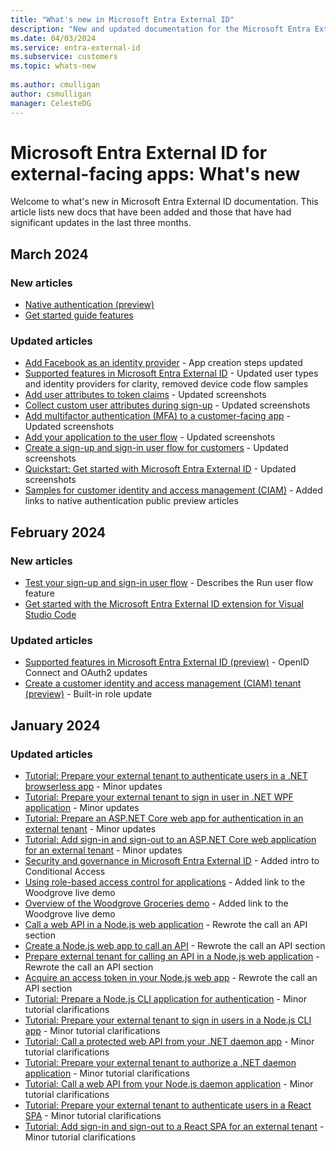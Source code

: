 ```yaml
---
title: "What's new in Microsoft Entra External ID"
description: "New and updated documentation for the Microsoft Entra External ID documentation for external-facing apps."
ms.date: 04/03/2024
ms.service: entra-external-id
ms.subservice: customers
ms.topic: whats-new
 
ms.author: cmulligan
author: csmulligan
manager: CelesteDG
---
```


# Microsoft Entra External ID for external-facing apps: What's new

Welcome to what's new in Microsoft Entra External ID documentation. This article lists new docs that have been added and those that have had significant updates in the last three months. 

## March 2024

### New articles

- [Native authentication (preview)](concept-native-authentication.md)
- [Get started guide features](concept-guide-explained.md)

### Updated articles

- [Add Facebook as an identity provider](how-to-facebook-federation-customers.md) - App creation steps updated
- [Supported features in Microsoft Entra External ID](concept-supported-features-customers.md) - Updated user types and identity providers for clarity, removed device code flow samples
- [Add user attributes to token claims](how-to-add-attributes-to-token.md) - Updated screenshots
- [Collect custom user attributes during sign-up](how-to-define-custom-attributes.md) - Updated screenshots
- [Add multifactor authentication (MFA) to a customer-facing app](how-to-multifactor-authentication-customers.md) - Updated screenshots
- [Add your application to the user flow](how-to-user-flow-add-application.md) - Updated screenshots
- [Create a sign-up and sign-in user flow for customers](how-to-user-flow-sign-up-sign-in-customers.md) - Updated screenshots
- [Quickstart: Get started with Microsoft Entra External ID](quickstart-trial-setup.md) - Updated screenshots
- [Samples for customer identity and access management (CIAM)](samples-ciam-all.md) - Added links to native authentication public preview articles

## February 2024

### New articles

- [Test your sign-up and sign-in user flow](how-to-test-user-flows.md) - Describes the Run user flow feature
- [Get started with the Microsoft Entra External ID extension for Visual Studio Code](visual-studio-code-extension.md)

### Updated articles

- [Supported features in Microsoft Entra External ID (preview)](concept-supported-features-customers.md) - OpenID Connect and OAuth2 updates
- [Create a customer identity and access management (CIAM) tenant (preview)](how-to-create-external-tenant-portal.md) - Built-in role update


## January 2024

### Updated articles

- [Tutorial: Prepare your external tenant to authenticate users in a .NET browserless app](tutorial-browserless-app-dotnet-sign-in-prepare-tenant.md) - Minor updates
- [Tutorial: Prepare your external tenant to sign in user in .NET WPF application](tutorial-desktop-wpf-dotnet-sign-in-prepare-tenant.md) - Minor updates
- [Tutorial: Prepare an ASP.NET Core web app for authentication in an external tenant](tutorial-web-app-dotnet-sign-in-prepare-app.md) - Minor updates
- [Tutorial: Add sign-in and sign-out to an ASP.NET Core web application for an external tenant](tutorial-web-app-dotnet-sign-in-sign-out.md) - Minor updates
- [Security and governance in Microsoft Entra External ID](concept-security-customers.md) - Added intro to Conditional Access
- [Using role-based access control for applications](how-to-use-app-roles-customers.md) - Added link to the Woodgrove live demo
- [Overview of the Woodgrove Groceries demo](overview-solutions-customers.md) - Added link to the Woodgrove live demo
- [Call a web API in a Node.js web application](how-to-web-app-node-sign-in-call-api-call-api.md) - Rewrote the call an API section
- [Create a Node.js web app to call an API](how-to-web-app-node-sign-in-call-api-prepare-app.md) - Rewrote the call an API section
- [Prepare external tenant for calling an API in a Node.js web application](how-to-web-app-node-sign-in-call-api-prepare-tenant.md) - Rewrote the call an API section
- [Acquire an access token in your Node.js web app](how-to-web-app-node-sign-in-call-api-sign-in-acquire-access-token.md) - Rewrote the call an API section
- [Tutorial: Prepare a Node.js CLI application for authentication](tutorial-cli-app-node-sign-in-prepare-app.md) - Minor tutorial clarifications
- [Tutorial: Prepare your external tenant to sign in users in a Node.js CLI app](tutorial-cli-app-node-sign-in-prepare-tenant.md) - Minor tutorial clarifications
- [Tutorial: Call a protected web API from your .NET daemon app](tutorial-daemon-dotnet-call-api-build-app.md) - Minor tutorial clarifications
- [Tutorial: Prepare your external tenant to authorize a .NET daemon application](tutorial-daemon-dotnet-call-api-prepare-tenant.md) - Minor tutorial clarifications
- [Tutorial: Call a web API from your Node.js daemon application](tutorial-daemon-node-call-api-build-app.md) - Minor tutorial clarifications
- [Tutorial: Prepare your external tenant to authenticate users in a React SPA](tutorial-single-page-app-react-sign-in-prepare-tenant.md) - Minor tutorial clarifications
- [Tutorial: Add sign-in and sign-out to a React SPA for an external tenant](tutorial-single-page-app-react-sign-in-sign-out.md) - Minor tutorial clarifications


